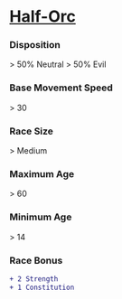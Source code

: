 # **[Half-Orc](https://www.dndbeyond.com/races/half-orc)**
### **Disposition**
\> 50% Neutral
\> 50% Evil
### **Base Movement Speed**
\> 30
### **Race Size**
\> Medium
### **Maximum Age**
\> 60
### **Minimum Age**
\> 14
### **Race Bonus**
```diff
+ 2 Strength
+ 1 Constitution
```
